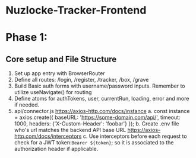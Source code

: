 # Nuzlocke-Tracker-Frontend

# Phase 1:
## Core setup and File Structure
1. Set up app entry with BrowserRouter
2. Define all routes: /login, /register, /tracker, /box, /grave
3. Build Basic auth forms with username/password inputs. Remember to utilize useNavigate() for routing
4. Define atoms for authTokens, user, currentRun, loading, error and more if needed.
5. api/connector.js
    https://axios-http.com/docs/instance
    a. const instance = axios.create({
            baseURL: 'https://some-domain.com/api/',
            timeout: 1000,
            headers: {'X-Custom-Header': 'foobar'}
            });
    b. Create .env file who's url matches the backend API base URL
    https://axios-http.com/docs/interceptors
    c. Use interceptors before each request to check for a JWT token:`Bearer ${token}`; so it is associated to the authorization header if applicable. 